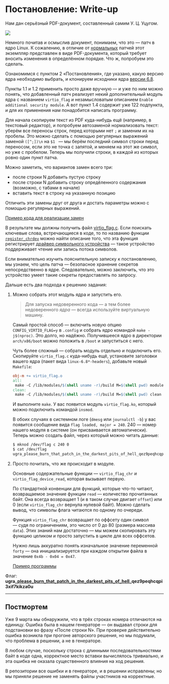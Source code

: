 # Постановление: Write-up

Нам дан серьёзный PDF-документ, составленный самим У. Ц. Уцугом.

![](writeup/patch.png)

Немного почитав и осмыслив документ, понимаем, что это — патч в ядро Linux. К сожалению, в отличие от [нормальных](https://docs.kernel.org/process/submitting-patches.html) патчей этот экземпляр представлен в виде PDF-документа, который требует вносить изменения в определённом порядке. Что ж, попробуем это сделать.

Ознакомимся с пунктом 2 «Постановления», где указано, какую версию ядра необходимо выбрать, и клонируем исходники ядра [версии 6.8](https://github.com/torvalds/linux/tree/v6.8).

Пункты 1.1 и 1.2 применить просто даже вручную — и уже по ним можно понять, что добавленный патч реализует некий дополнительный модуль ядра с названием `virtio_flag` и незамысловатым описанием `Enable additional security module`. А вот пункт 1.4 содержит уже 122 подпункта, и для их применения нам понадобится написать программу.

Для начала скопируем текст из PDF куда-нибудь ещё (например, в текстовый редактор), и попробуем автозаменой нормализовать текст: уберём все переносы строк, перед которыми нет `;` и заменим их на пробелы. Это можно сделать с помощью регулярных выражений заменой `([^;])\n` на `$1 ` — мы берём последний символ строки перед переносом, если это не точка с запятой, и меняем на этот же символ, но уже с пробелом. Теперь мы получили строки, в каждой из которых ровно один пункт патча.

Можно заметить, что вариантов замен всего три:
* после строки N добавить пустую строку
* после строки N добавить строку опредёленного содержания (возможно, с табами в начале)
* вставить текст в строку на указанную позицию

Отличить эти замены друг от друга и достать параметры можно с помощью регулярных выражений.

[Пример кода для реализации замен](dev/applier.py)

В результате мы должны получить файл [virtio_flag.c](dev/virtio_flag.c). Если поискать ключевые слова, встречающиеся в коде, то по названию функции [`register_chrdev`](https://www.opennet.ru/man.shtml?topic=register_chrdev&category=9&russian=2) можно найти описание того, что эта функция регистрирует [драйвер символьного устройства](https://linux-kernel-labs.github.io/refs/heads/master/labs/device_drivers.html) — такое устройство поддерживает чтение или запись потока символов.

Если внимательно изучить пояснительную записку к постановлению, мы узнаем, что цель патча — безопасное хранение секретов непосредственно в ядре. Следовательно, можно заключить, что это устройство умеет такие секреты предоставлять по запросу.

Дальше есть два подхода к решению задания:

1. Можно собрать этот модуль ядра и запустить его.

   > Для запуска недоверенного кода — а тем более недоверенного _ядра_ — всегда используйте виртуальную машину.

   Самый простой способ — включить новую опцию `CONFIG_VIRTIO_FLAG=y` в `.config` и собрать ядро командой `make -j$(nproc)`. Это долго, но надёжно. Получившееся ядро в директории `arch/x86/boot` можно положить в `/boot` и запуститься с него.

   Чуть более сложный — собрать модуль отдельно и подключить его. Скопируйте `virtio_flag.c` куда-нибудь ещё, установите заголовки вашего ядра (пакет вида `linux-6.8*-headers`), добавьте новый `Makefile`:

   ```makefile
   obj-m += virtio_flag.o
   all:
   	make -C /lib/modules/$(shell uname -r)/build M=$(shell pwd) modules
   clean:
   	make -C /lib/modules/$(shell uname -r)/build M=$(shell pwd) clean
   ```

   И выполните `make`. У вас появится модуль `virtio_flag.ko`, который можно подключить командой `insmod`.

   В обоих случаях в системном логе (`dmesg` или `journalctl -b`) у вас появится сообщение вида `flag loaded, major = 240`. 240 — номер нашего модуля в системе (он присваивается автоматически). Теперь можно создать файл, через который можно читать данные:

   ```bash
   $ mknod /dev/flag c 240 0
   $ cat /dev/flag
   ugra_please_burn_that_patch_in_the_darkest_pits_of_hell_qez9peqhcqpi3xif7kikza0u$
   ```

2. Просто почитать, что же происходит в модуле.

   Основные содержательные функции — `virtio_flag_chr` и `virtio_flag_device_read`, которая вызывает первую.

   По стандартной конвенции для функций, которые что-то читают, возвращаемое значение функции `read` — количество прочитанных байт. Она всегда возвращает 1 (и в таком случае двигает `offset`) или 0 (если `virtio_flag_chr` вернула нулевой байт). Можно сделать вывод, что символы флага читаются по одному по очереди.

   Функция `virtio_flag_chr` возвращает по оффсету один символ — судя по ограничениям, это число от 0 до 80 (размера массива `data`). Этих знаний нам достаточно — мы можем скопировать эту функцию целиком и просто запустить в цикле для всех оффсетов.

   Нужно лишь аккуратно понять изначальное значение переменной `forty` — она инициализируется при каждом открытии файла в значение `0x4b - 0x04 = 0x47`.

   [Пример программы](dev/virtio_flag_us.c)

Флаг: **ugra_[please_burn_that_patch_in_the_darkest_pits_of_hell](https://lore.kernel.org/lkml/CAHk-=whogEk1UJfU3E7aW18PDYRbdAzXta5J0ECg=CB5=sCe7g@mail.gmail.com/)_qez9peqhcqpi3xif7kikza0u**

----

## Постмортем

Уже 9 марта мы обнаружили, что в трёх строках номера отличаются на единицу. Ошибка была в нашем генераторе — он выдавал строки для подстановки во фразу «После строки N». При проверке действительно ошибка возникла при прогоне авторского решения, но мы подумали, что проблема в решении, а не в генераторе.

В любом случае, поскольку строка с длинными последовательностями байт в коде одна, корректное место вставки вычислялось тривиально, и эта ошибка не оказала существенного влияния на ход решения.

В репозитории все ошибки и в генераторе, и в решении исправлены; но мы приняли решение не заменять файлы участников на корректные.
